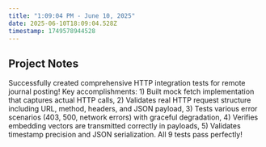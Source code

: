 ```yaml
---
title: "1:09:04 PM - June 10, 2025"
date: 2025-06-10T18:09:04.528Z
timestamp: 1749578944528
---
```


## Project Notes

Successfully created comprehensive HTTP integration tests for remote journal posting! Key accomplishments: 1) Built mock fetch implementation that captures actual HTTP calls, 2) Validates real HTTP request structure including URL, method, headers, and JSON payload, 3) Tests various error scenarios (403, 500, network errors) with graceful degradation, 4) Verifies embedding vectors are transmitted correctly in payloads, 5) Validates timestamp precision and JSON serialization. All 9 tests pass perfectly!
